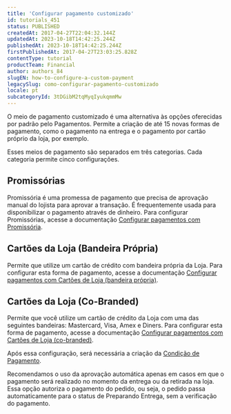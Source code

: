 ```yaml
---
title: 'Configurar pagamento customizado'
id: tutorials_451
status: PUBLISHED
createdAt: 2017-04-27T22:04:32.144Z
updatedAt: 2023-10-18T14:42:25.244Z
publishedAt: 2023-10-18T14:42:25.244Z
firstPublishedAt: 2017-04-27T23:03:25.828Z
contentType: tutorial
productTeam: Financial
author: authors_84
slugEN: how-to-configure-a-custom-payment
legacySlug: como-configurar-pagamento-customizado
locale: pt
subcategoryId: 3tDGibM2tqMyqIyukqmmMw
---
```


O meio de pagamento customizado é uma alternativa às opções oferecidas por padrão pelo Pagamentos. Permite a criação de até 15 novas formas de pagamento, como o pagamento na entrega e o pagamento por cartão próprio da loja, por exemplo.

Esses meios de pagamento são separados em três categorias. Cada categoria permite cinco configurações.

## Promissórias
Promissória é uma promessa de pagamento que precisa de aprovação manual do lojista para aprovar a transação. É frequentemente usada para disponibilizar o pagamento através de dinheiro. Para configurar Promissórias, acesse a documentação [Configurar pagamentos com Promissória](https://help.vtex.com/pt/tutorial/configurar-pagamentos-com-promissoria).

## Cartões da Loja (Bandeira Própria)
Permite que utilize um cartão de crédito com bandeira própria da Loja. Para configurar esta forma de pagamento, acesse a documentação [Configurar pagamentos com Cartões de Loja (bandeira própria)](https://help.vtex.com/pt/tutorial/configurar-pagamentos-com-cartoes-de-loja-bandeira-propria).

## Cartões da Loja (Co-Branded)
Permite que você utilize um cartão de crédito da Loja com uma das seguintes bandeiras: Mastercard, Visa, Amex e Diners. Para configurar esta forma de pagamento, acesse a documentação [Configurar pagamentos com Cartões de Loja (co-branded)](https://help.vtex.com/pt/tutorial/configurar-pagamentos-com-cartoes-de-loja-cobranded--jrkLK41IjuquUmyKUi86Q).

Após essa configuração, será necessária a criação da [Condição de Pagamento](https://help.vtex.com/pt/tutorial/condicoes-de-pagamento).

<div class="alert alert-warning">
Recomendamos o uso da aprovação automática apenas em casos em que o pagamento será realizado no momento da entrega ou da retirada na loja. Essa opção autoriza o pagamento do pedido, ou seja, o pedido passa automaticamente para o status de Preparando Entrega, sem a verificação do pagamento.
  </div>
